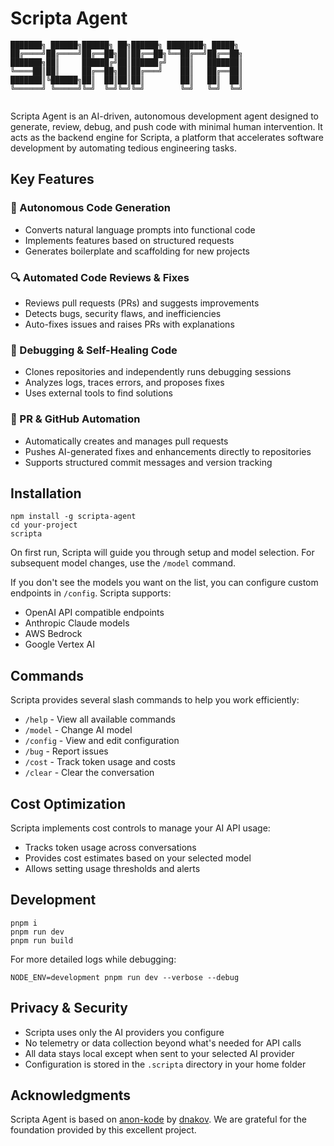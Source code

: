 # Scripta Agent
```
███████╗ ██████╗██████╗ ██╗██████╗ ████████╗ █████╗ 
██╔════╝██╔════╝██╔══██╗██║██╔══██╗╚══██╔══╝██╔══██╗
███████╗██║     ██████╔╝██║██████╔╝   ██║   ███████║
╚════██║██║     ██╔══██╗██║██╔═══╝    ██║   ██╔══██║
███████║╚██████╗██║  ██║██║██║        ██║   ██║  ██║
╚══════╝ ╚═════╝╚═╝  ╚═╝╚═╝╚═╝        ╚═╝   ╚═╝  ╚═╝
                                                
```
Scripta Agent is an AI-driven, autonomous development agent designed to generate, review, debug, and push code with minimal human intervention. It acts as the backend engine for Scripta, a platform that accelerates software development by automating tedious engineering tasks.

## Key Features

### 🧠 Autonomous Code Generation
- Converts natural language prompts into functional code
- Implements features based on structured requests
- Generates boilerplate and scaffolding for new projects

### 🔍 Automated Code Reviews & Fixes
- Reviews pull requests (PRs) and suggests improvements
- Detects bugs, security flaws, and inefficiencies
- Auto-fixes issues and raises PRs with explanations

### 🐛 Debugging & Self-Healing Code
- Clones repositories and independently runs debugging sessions
- Analyzes logs, traces errors, and proposes fixes
- Uses external tools to find solutions

### 🚀 PR & GitHub Automation
- Automatically creates and manages pull requests
- Pushes AI-generated fixes and enhancements directly to repositories
- Supports structured commit messages and version tracking

## Installation

```
npm install -g scripta-agent
cd your-project
scripta
```

On first run, Scripta will guide you through setup and model selection. For subsequent model changes, use the `/model` command.

If you don't see the models you want on the list, you can configure custom endpoints in `/config`. Scripta supports:
- OpenAI API compatible endpoints
- Anthropic Claude models
- AWS Bedrock
- Google Vertex AI

## Commands

Scripta provides several slash commands to help you work efficiently:

- `/help` - View all available commands
- `/model` - Change AI model
- `/config` - View and edit configuration
- `/bug` - Report issues
- `/cost` - Track token usage and costs
- `/clear` - Clear the conversation

## Cost Optimization

Scripta implements cost controls to manage your AI API usage:
- Tracks token usage across conversations
- Provides cost estimates based on your selected model
- Allows setting usage thresholds and alerts

## Development

```
pnpm i
pnpm run dev
pnpm run build
```

For more detailed logs while debugging:
```
NODE_ENV=development pnpm run dev --verbose --debug
```

## Privacy & Security

- Scripta uses only the AI providers you configure
- No telemetry or data collection beyond what's needed for API calls
- All data stays local except when sent to your selected AI provider
- Configuration is stored in the `.scripta` directory in your home folder

## Acknowledgments

Scripta Agent is based on [anon-kode](https://github.com/dnakov/anon-kode) by [dnakov](https://github.com/dnakov). We are grateful for the foundation provided by this excellent project.
